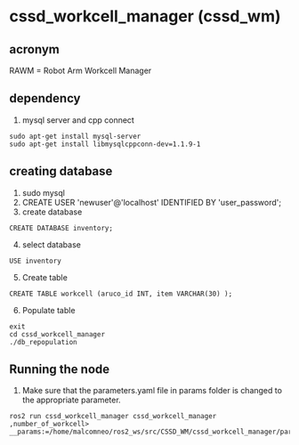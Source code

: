 # cssd_workcell_manager (cssd_wm)

## acronym
RAWM = Robot Arm Workcell Manager

## dependency
1. mysql server and cpp connect
```
sudo apt-get install mysql-server
sudo apt-get install libmysqlcppconn-dev=1.1.9-1
```
## creating database
1. sudo mysql
2. CREATE USER 'newuser'@'localhost' IDENTIFIED BY 'user_password';
3. create database
```
CREATE DATABASE inventory;
```
4. select database
```
USE inventory
```
5. Create table
```
CREATE TABLE workcell (aruco_id INT, item VARCHAR(30) );
```
6. Populate table
```
exit
cd cssd_workcell_manager
./db_repopulation
```
## Running the node
1. Make sure that the parameters.yaml file in params folder is changed to the appropriate parameter.

```
ros2 run cssd_workcell_manager cssd_workcell_manager ,number_of_workcell>  __params:=/home/malcomneo/ros2_ws/src/CSSD_WM/cssd_workcell_manager/params/parameters.yaml
```

